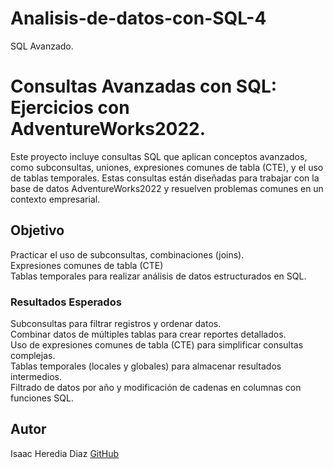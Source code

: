 # Analisis-de-datos-con-SQL-4
SQL Avanzado.

# Consultas Avanzadas con SQL: Ejercicios con AdventureWorks2022.
Este proyecto incluye consultas SQL que aplican conceptos avanzados, como subconsultas, uniones, expresiones comunes de tabla (CTE), y el uso de tablas temporales. 
Estas consultas están diseñadas para trabajar con la base de datos AdventureWorks2022 y resuelven problemas comunes en un contexto empresarial.

## Objetivo                                                                                                                                             
Practicar el uso de subconsultas, combinaciones (joins).                                                                                                                               
Expresiones comunes de tabla (CTE)                                                                                                                                  
Tablas temporales para realizar análisis de datos estructurados en SQL.                                                                                                                

### Resultados Esperados                                                                                                            
Subconsultas para filtrar registros y ordenar datos.                                                                                                                         
Combinar datos de múltiples tablas para crear reportes detallados.                                                                                                                  
Uso de expresiones comunes de tabla (CTE) para simplificar consultas complejas.                                                                                                
Tablas temporales (locales y globales) para almacenar resultados intermedios.                                                                                                
Filtrado de datos por año y modificación de cadenas en columnas con funciones SQL.                                                                                                     

## Autor
Isaac Heredia Diaz
[GitHub](https://github.com/IsaacHD86)

